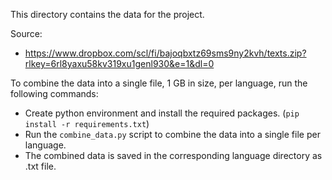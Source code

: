 This directory contains the data for the project.

Source: 
- https://www.dropbox.com/scl/fi/bajoqbxtz69sms9ny2kvh/texts.zip?rlkey=6rl8yaxu58kv319xu1genl930&e=1&dl=0

To combine the data into a single file, 1 GB in size, per language, run the following commands:
- Create python environment and install the required packages. (`pip install -r requirements.txt`)
- Run the `combine_data.py` script to combine the data into a single file per language.
- The combined data is saved in the corresponding language directory as <language>.txt file.